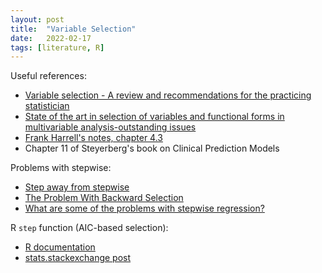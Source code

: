 ```yaml
---
layout: post
title:  "Variable Selection"
date:   2022-02-17 
tags: [literature, R]
---
```

  
Useful references:
  
  * [Variable selection - A review and recommendations for the practicing statistician](https://onlinelibrary.wiley.com/doi/full/10.1002/bimj.201700067)
  * [State of the art in selection of variables and functional forms in multivariable analysis-outstanding issues](https://diagnprognres.biomedcentral.com/articles/10.1186/s41512-020-00074-3)
  * [Frank Harrell's notes, chapter 4.3](https://hbiostat.org/doc/rms.pdf)
  * Chapter 11 of Steyerberg's book on Clinical Prediction Models
     
Problems with stepwise:

  * [Step away from stepwise](https://journalofbigdata.springeropen.com/articles/10.1186/s40537-018-0143-6)
  * [The Problem With Backward Selection](https://mattkcole.com/2017/01/22/the-problem-with-backward-selection/)
  * [What are some of the problems with stepwise regression?](https://www.stata.com/support/faqs/statistics/stepwise-regression-problems/)

R `step` function (AIC-based selection):

  * [R documentation](https://www.rdocumentation.org/packages/stats/versions/3.6.2/topics/step)
  * [stats.stackexchange post](https://stats.stackexchange.com/questions/97257/stepwise-regression-in-r-critical-p-value)
